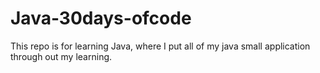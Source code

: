 # Java-30days-ofcode
This repo is for learning Java, where I put all of my java small application through out my learning. 
